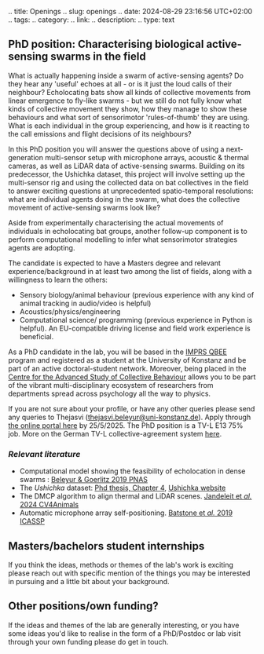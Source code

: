 .. title: Openings
.. slug: openings
.. date: 2024-08-29 23:16:56 UTC+02:00
.. tags: 
.. category: 
.. link: 
.. description: 
.. type: text

## PhD position: Characterising biological active-sensing swarms in the field 
What is actually happening inside a swarm of active-sensing agents? Do they hear any 'useful' echoes at all - or is it just the loud calls of their neighbour? Echolocating bats show all kinds of collective movements from linear emergence to fly-like swarms - but we still do not fully know what kinds of collective movement they show, how they manage to show these behaviours and what sort of sensorimotor 'rules-of-thumb' they are using. What is each individual in the group experiencing, and how is it reacting to the call emissions and flight decisions of its neighbours?

In this PhD position you will answer the questions above of using a next-generation multi-sensor setup with microphone arrays, acoustic & thermal cameras, as well as LiDAR data of active-sensing swarms. Building on its predecessor, the Ushichka dataset, this project will involve setting up the multi-sensor rig and using the collected data on bat collectives in the field to answer exciting questions at unprecedented spatio-temporal resolutions: what are individual agents doing in the swarm, what does the collective movement of active-sensing swarms look like?

Aside from experimentally characterising the actual movements of individuals in echolocating bat groups, another follow-up component is to perform computational modelling to infer what sensorimotor strategies agents are adopting. 

The candidate is expected to have a Masters degree and relevant experience/background in at least two among the list of fields, along with a willingness to learn the others:

* Sensory biology/animal behaviour (previous experience with any kind of animal tracking in audio/video is helpful)	
* Acoustics/physics/engineering 
* Computational science/ programming (previous experience in Python is helpful).
An EU-compatible driving license and field work experience is beneficial.

As a PhD candidate in the lab, you will be based in the [IMPRS QBEE](https://imprs-qbee.mpg.de/) program and registered as a student at the University of Konstanz and be part of an active doctoral-student network. Moreover, being placed in the [Centre for the Advanced Study of Collective Behaviour](https://www.exc.uni-konstanz.de/collective-behaviour/) allows you to be part of the vibrant multi-disciplinary ecosystem of researchers from departments spread across psychology all the way to physics. 

If you are not sure about your profile, or have any other queries please send any queries to Thejasvi (thejasvi.beleyur@uni-konstanz.de). Apply through [the online portal here](https://stellen.uni-konstanz.de/jobposting/b553cd9fbeec7695f3561e58c0cafbb64e58dc870) by 25/5/2025. The PhD position is a TV-L E13 75% job. More on the German TV-L collective-agreement system [here](https://lohntastik.de/od-et/collective-agreements/TV-L).


### *Relevant literature*

* Computational model showing the feasibility of echolocation in dense swarms : [Beleyur & Goerlitz 2019 PNAS](https://www.pnas.org/doi/abs/10.1073/pnas.1821722116)
* The *Ushichka* dataset: [Phd thesis, Chapter 4](https://kops.uni-konstanz.de/entities/publication/d04d6910-c1ca-4dc8-9c00-c8ae7930e9ad), [Ushichka website](https://thejasvibr.github.io/ushichka/)
* The DMCP algorithm to align thermal and LiDAR scenes. [Jandeleit et *al.* 2024 CV4Animals](../Jandeleit_et_al_2024_CV4Animals_CVPR-workshop.pdf) 
* Automatic microphone array self-positioning. [Batstone et *al.* 2019 ICASSP](https://thejasvibr.github.io/publications/Batstone_et_al_2019_ICASSP_IEEEXPLORE.pdf)

## Masters/bachelors student internships 
If you think the ideas, methods or themes of the lab's work is exciting please reach out with specific mention of the things you may be interested in pursuing and a little bit about your background. 

## Other positions/own funding?
If the ideas and themes of the lab are generally interesting, or you have some ideas you'd like to realise in the form of a PhD/Postdoc or lab visit through your own funding please do get in touch. 